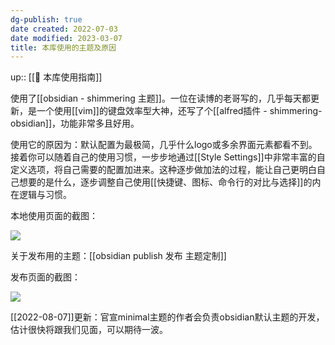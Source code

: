 ```yaml
---
dg-publish: true
date created: 2022-07-03
date modified: 2023-03-07
title: 本库使用的主题及原因
---
```


up:: [[🧰 本库使用指南]]

使用了[[obsidian - shimmering 主题]]。一位在读博的老哥写的，几乎每天都更新，是一个使用[[vim]]的键盘效率型大神，还写了个[[alfred插件 - shimmering-obsidian]]，功能非常多且好用。

使用它的原因为：默认配置为最极简，几乎什么logo或多余界面元素都看不到。接着你可以随着自己的使用习惯，一步步地通过[[Style Settings]]中非常丰富的自定义选项，将自己需要的配置加进来。这种逐步做加法的过程，能让自己更明白自己想要的是什么，逐步调整自己使用[[快捷键、图标、命令行的对比与选择]]的内在逻辑与习惯。

本地使用页面的截图：

![](https://img2.oldwinter.top/本库使用的主题及原因_image_1.png)

关于发布用的主题：[[obsidian publish 发布 主题定制]]

发布页面的截图：

![](https://img2.oldwinter.top/本库使用的主题及原因_image_2.png)

[[2022-08-07]]更新：官宣minimal主题的作者会负责obsidian默认主题的开发，估计很快将跟我们见面，可以期待一波。

